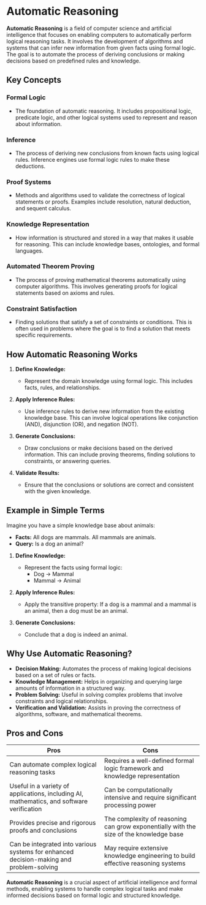 # Automatic Reasoning

**Automatic Reasoning** is a field of computer science and artificial intelligence that focuses on enabling computers to automatically perform logical reasoning tasks. It involves the development of algorithms and systems that can infer new information from given facts using formal logic. The goal is to automate the process of deriving conclusions or making decisions based on predefined rules and knowledge.

## Key Concepts

### Formal Logic
- The foundation of automatic reasoning. It includes propositional logic, predicate logic, and other logical systems used to represent and reason about information.

### Inference
- The process of deriving new conclusions from known facts using logical rules. Inference engines use formal logic rules to make these deductions.

### Proof Systems
- Methods and algorithms used to validate the correctness of logical statements or proofs. Examples include resolution, natural deduction, and sequent calculus.

### Knowledge Representation
- How information is structured and stored in a way that makes it usable for reasoning. This can include knowledge bases, ontologies, and formal languages.

### Automated Theorem Proving
- The process of proving mathematical theorems automatically using computer algorithms. This involves generating proofs for logical statements based on axioms and rules.

### Constraint Satisfaction
- Finding solutions that satisfy a set of constraints or conditions. This is often used in problems where the goal is to find a solution that meets specific requirements.

## How Automatic Reasoning Works

1. **Define Knowledge:**
   - Represent the domain knowledge using formal logic. This includes facts, rules, and relationships.

2. **Apply Inference Rules:**
   - Use inference rules to derive new information from the existing knowledge base. This can involve logical operations like conjunction (AND), disjunction (OR), and negation (NOT).

3. **Generate Conclusions:**
   - Draw conclusions or make decisions based on the derived information. This can include proving theorems, finding solutions to constraints, or answering queries.

4. **Validate Results:**
   - Ensure that the conclusions or solutions are correct and consistent with the given knowledge.

## Example in Simple Terms

Imagine you have a simple knowledge base about animals:

- **Facts:** All dogs are mammals. All mammals are animals.
- **Query:** Is a dog an animal?

1. **Define Knowledge:**
   - Represent the facts using formal logic:
     - Dog → Mammal
     - Mammal → Animal

2. **Apply Inference Rules:**
   - Apply the transitive property: If a dog is a mammal and a mammal is an animal, then a dog must be an animal.

3. **Generate Conclusions:**
   - Conclude that a dog is indeed an animal.

## Why Use Automatic Reasoning?

- **Decision Making:** Automates the process of making logical decisions based on a set of rules or facts.
- **Knowledge Management:** Helps in organizing and querying large amounts of information in a structured way.
- **Problem Solving:** Useful in solving complex problems that involve constraints and logical relationships.
- **Verification and Validation:** Assists in proving the correctness of algorithms, software, and mathematical theorems.

## Pros and Cons

| **Pros**                                        | **Cons**                                        |
|-------------------------------------------------|-------------------------------------------------|
| Can automate complex logical reasoning tasks    | Requires a well-defined formal logic framework and knowledge representation |
| Useful in a variety of applications, including AI, mathematics, and software verification | Can be computationally intensive and require significant processing power |
| Provides precise and rigorous proofs and conclusions | The complexity of reasoning can grow exponentially with the size of the knowledge base |
| Can be integrated into various systems for enhanced decision-making and problem-solving | May require extensive knowledge engineering to build effective reasoning systems |

**Automatic Reasoning** is a crucial aspect of artificial intelligence and formal methods, enabling systems to handle complex logical tasks and make informed decisions based on formal logic and structured knowledge.

